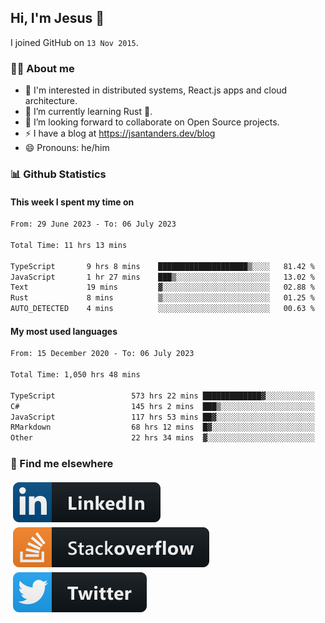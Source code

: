 ## Hi, I'm Jesus 👋

I joined GitHub on `13 Nov 2015`.

<!-- Talking about you -->

### 👨‍💻 About me

- 👦 I'm interested in distributed systems, React.js apps and cloud architecture.
- 🌱 I’m currently learning Rust 🦀.
- 👯 I’m looking forward to collaborate on Open Source projects.
- ⚡️ I have a blog at <https://jsantanders.dev/blog>
- 😄 Pronouns: he/him

### 📊 Github Statistics

#### This week I spent my time on

<!--START_SECTION:weekly-->

```txt
From: 29 June 2023 - To: 06 July 2023

Total Time: 11 hrs 13 mins

TypeScript       9 hrs 8 mins    ████████████████████▒░░░░   81.42 %
JavaScript       1 hr 27 mins    ███▒░░░░░░░░░░░░░░░░░░░░░   13.02 %
Text             19 mins         ▓░░░░░░░░░░░░░░░░░░░░░░░░   02.88 %
Rust             8 mins          ▒░░░░░░░░░░░░░░░░░░░░░░░░   01.25 %
AUTO_DETECTED    4 mins          ░░░░░░░░░░░░░░░░░░░░░░░░░   00.63 %
```

<!--END_SECTION:weekly-->

#### My most used languages

<!--START_SECTION:alltime-->

```txt
From: 15 December 2020 - To: 06 July 2023

Total Time: 1,050 hrs 48 mins

TypeScript                 573 hrs 22 mins █████████████▓░░░░░░░░░░░   54.57 %
C#                         145 hrs 2 mins  ███▒░░░░░░░░░░░░░░░░░░░░░   13.80 %
JavaScript                 117 hrs 53 mins ██▓░░░░░░░░░░░░░░░░░░░░░░   11.22 %
RMarkdown                  68 hrs 12 mins  █▓░░░░░░░░░░░░░░░░░░░░░░░   06.49 %
Other                      22 hrs 34 mins  ▓░░░░░░░░░░░░░░░░░░░░░░░░   02.15 %
```

<!--END_SECTION:alltime-->

### 📢 Find me elsewhere

<p>
  <a target="_blank" href="https://linkedin.com/in/jsantanders">
    <img src="https://github.com/jsantanders/jsantanders/blob/master/img/linkedin.svg" alt="LinkedIn" style="vertical-align:top; margin:4px">
  </a>
  
  <a target="_blank" href="https://stackoverflow.com/users/7318331/jesus-santander">
    <img src="https://github.com/jsantanders/jsantanders/blob/master/img/stackoverflow.svg" alt="StackOverflow" style="vertical-align:top; margin:4px">
  </a>
  
  <a target="_blank" href="http://twitter.com/jsantanders">
    <img src="https://github.com/jsantanders/jsantanders/blob/master/img/twitter.svg" alt="Twitter" style="vertical-align:top; margin:4px">
  </a>
</p>
